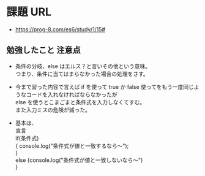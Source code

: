 # 課題 URL

- https://prog-8.com/es6/study/1/15#

## 勉強したこと 注意点

- 条件の分岐、else はエルス？と言いその他という意味。<br>つまり、条件に当てはまらなかった場合の処理をさす。

- 今まで習った内容で言えば if を使って true か false 使ってをもう一度同じようなコードを入れなければならなかったが<br>else を使うとこまごまと条件式を入力しなくてすむ。<br>また入力ミスの危険が減った。

- 基本は、<br>宣言<br>if(条件式) <br> { console.log("条件式が値と一致するなら～");<br> }<br>else {console.log("条件式が値と一致しないなら～")<br>}
